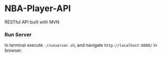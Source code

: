 # NBA-Player-API

RESTful API built with MVN

### Run Server
In terminal execute `./runserver.sh`, and navigate `http://localhost:8080/` in browser. 
